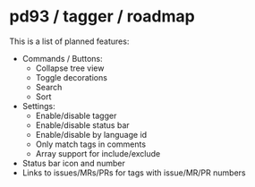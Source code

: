 # pd93 / tagger / roadmap

This is a list of planned features:

- Commands / Buttons:
  - Collapse tree view
  - Toggle decorations
  - Search
  - Sort
- Settings:
  - Enable/disable tagger
  - Enable/disable status bar
  - Enable/disable by language id
  - Only match tags in comments
  - Array support for include/exclude
- Status bar icon and number
- Links to issues/MRs/PRs for tags with issue/MR/PR numbers